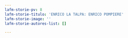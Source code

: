 ```yaml
---
lafm-storie-pv: 8
lafm-storie-titulo: 'ENRICO LA TALPA: ENRICO POMPIERE'
lafm-storie-image: ''
lafm-storie-autores-list: []

---
```

